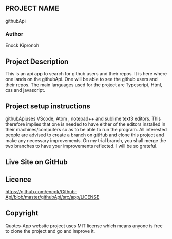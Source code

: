 ## PROJECT NAME
githubApi
### Author
Enock Kipronoh

## Project Description
This is an api app to search for github users and their repos. It is here where one lands on the githubApi. One will be able to see the github users and their repos.
The main languages used for the project are Typescript, Html, css and javascript.


## Project setup instructions
githubApiuses VScode, Atom , notepad++ and sublime text3 editors. This therefore implies that one is needed to have either of the editors installed in their machines/computers so as to be able to run the program.
All interested people are advised to create a branch on gitHub and clone this project and make any necessary improvements. On my trial branch, you shall merge the two branches to have your improvements reflected. I will be so grateful.
## Live Site on GitHub

## Licence
https://github.com/encok/Github-Api/blob/master/githubApi/src/app/LICENSE


## Copyright 
Quotes-App website project uses MIT license which means anyone is free to clone the project and go and improve it.